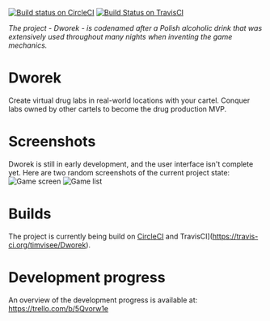 [![Build status on CircleCI](https://circleci.com/gh/timvisee/Dworek.svg?style=svg)](https://circleci.com/gh/timvisee/Dworek)
[![Build Status on TravisCI](https://travis-ci.org/timvisee/Dworek.svg?branch=master)](https://travis-ci.org/timvisee/Dworek)

*The project - Dworek - is codenamed after a Polish alcoholic drink that was extensively used throughout many nights when inventing the game mechanics.*

# Dworek
Create virtual drug labs in real-world locations with your cartel.
Conquer labs owned by other cartels to become the drug production MVP.

# Screenshots
Dworek is still in early development, and the user interface isn't complete yet.
Here are two random screenshots of the current project state:  
![Game screen](https://raw.githubusercontent.com/timvisee/Dworek/master/res/screenshot/GameScreen.png)
![Game list](https://raw.githubusercontent.com/timvisee/Dworek/master/res/screenshot/GameList.png)

# Builds
The project is currently being build on [CircleCI](https://circleci.com/gh/timvisee/Dworek/) and TravisCI](https://travis-ci.org/timvisee/Dworek).

# Development progress
An overview of the development progress is available at: https://trello.com/b/5Qvorw1e